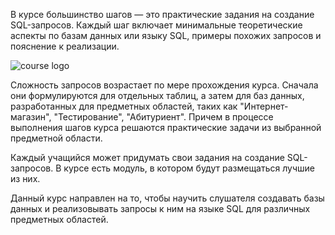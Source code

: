 В курсе большинство шагов — это практические задания на создание SQL-запросов. 
Каждый шаг включает  минимальные теоретические аспекты по базам данных или языку SQL, примеры похожих запросов и пояснение к реализации.

![course logo](https://user-images.githubusercontent.com/4441068/109307719-4470a980-786b-11eb-9421-3f5bab75a914.png)


Сложность запросов возрастает по мере прохождения курса. Сначала они формулируются для отдельных таблиц, а затем для баз данных, разработанных для предметных областей, таких как "Интернет-магазин", "Тестирование", "Абитуриент". Причем в процессе выполнения шагов курса решаются практические задачи из выбранной предметной области.

Каждый учащийся может придумать свои задания на создание SQL-запросов. В курсе есть модуль, в котором будут размещаться лучшие из них.

Данный курс направлен на то, чтобы научить слушателя создавать базы данных и реализовывать запросы к ним на языке SQL  для различных предметных областей.
